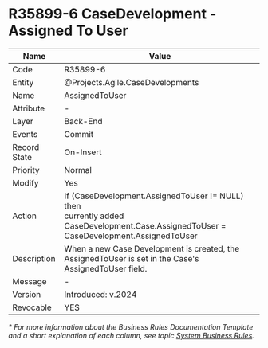 ﻿---
erp.type: business-rule
erp.entity: Projects.Agile.CaseDevelopments
---

# R35899-6 CaseDevelopment - Assigned To User
| Name | Value |
| ---- | ----- |
| Code | R35899-6 |
| Entity | @Projects.Agile.CaseDevelopments |
| Name | AssignedToUser |
| Attribute | - |
| Layer | Back-End |
| Events | Commit |
| Record State | On-Insert |
| Priority | Normal |
| Modify | Yes |
| Action | If (CaseDevelopment.AssignedToUser != NULL) <br/>then <br/>currently added CaseDevelopment.Case.AssignedToUser = CaseDevelopment.AssignedToUser |
| Description| When a new Case Development is created, the AssignedToUser is set in the Case's AssignedToUser field. |
| Message | - |
| Version | Introduced: v.2024 |
| Revocable | YES |

*\* For more information about the Business Rules Documentation Template and a short explanation of each column, see
topic [System Business Rules](../templates/template-description-system-business-rules.md).*
